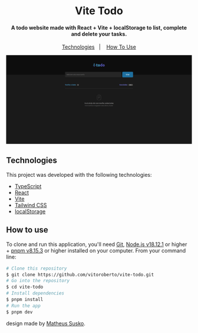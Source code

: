 <h1 align="center">
  Vite Todo
</h1>

<h4 align="center">
  A todo website made with React + Vite + localStorage to list, complete and delete your tasks.
</h4>

<p align="center">
  <a href="#technologies">Technologies</a>&nbsp;&nbsp;&nbsp;|&nbsp;&nbsp;&nbsp;
  <a href="#how-to-use">How To Use</a>
</p>

![website screenshot](./public/readme-site-image.png)

## Technologies

This project was developed with the following technologies:

- [TypeScript](https://www.typescriptlang.org/)
- [React](https://reactjs.org/)
- [Vite](https://vitejs.dev/)
- [Tailwind CSS](https://tailwindcss.com/)
- [localStorage](https://developer.mozilla.org/en-US/docs/Web/API/Window/localStorage)

## How to use

To clone and run this application, you'll need [Git](https://git-scm.com), [Node.js v18.12.1](https://nodejs.org/en/) or higher + [pnpm v8.15.3](https://pnpm.io/) or higher installed on your computer. From your command line:

```bash
# Clone this repository
$ git clone https://github.com/vitoroberto/vite-todo.git
# Go into the repository
$ cd vite-todo
# Install dependencies
$ pnpm install
# Run the app
$ pnpm dev
```

design made by [Matheus Susko](https://www.figma.com/community/file/1175262836322989600/todo-list).
